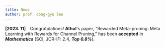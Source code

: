 ```yaml
---
title: News
author: prof. dong-gyu lee
---
```

**[2023. 11]** Congratulations! **Athul**'s paper, "Rewarded Meta-pruning: Meta Learning with Rewards for Channel Pruning," has been **accepted** in _**Mathematics**_ (SCI, JCR-IF: 2.4, _**Top 6.8%**_).
